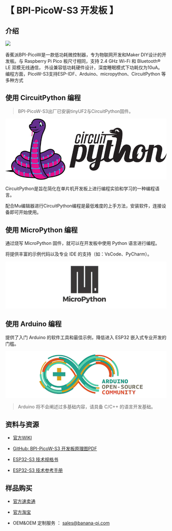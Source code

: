 # 【 BPI-PicoW-S3 开发板 】

## 介绍

![](assets/images/BPI-PicoW-S3_banner.jpg)

香蕉派BPI-PicoW是一款低功耗微控制器，专为物联网开发和Maker DIY设计的开发板。与 Raspberry Pi Pico 板尺寸相同，支持 2.4 GHz Wi-Fi 和 Bluetooth® LE 双模无线通信， 外设兼容低功耗硬件设计，深度睡眠模式下功耗仅为10uA。编程方面，PicoW-S3支持ESP-IDF、Arduino、micropython、CircuitPython 等多种方式

## 使用 CircuitPython 编程

> BPI-PicoW-S3出厂已安装tinyUF2与CircuitPython固件。

![](assets/images/CircuitPython_Repo_header_logo.jpg)

CircuitPython是旨在简化在单片机开发板上进行编程实验和学习的一种编程语言。

配合Mu编辑器进行CircuitPython编程是最低难度的上手方法，安装软件，连接设备即可开始使用。

## 使用 MicroPython 编程

通过烧写 MicroPython 固件，就可以在开发板中使用 Python 语言进行编程。

将提供丰富的示例代码以及专业 IDE 的支持（如：VsCode、PyCharm）。

![](assets/images/Mircopython.png)

## 使用 Arduino 编程

提供了入门 Arduino 的软件工具和最佳示例，降低进入 ESP32 嵌入式专业开发的门槛。

![](assets/images/Arduino_logo_1200x350.png)

>Arduino 将不会阐述过多基础内容，请具备 C/C++ 的语言开发基础。

## 资料与资源

- [官方WIKI](https://wiki.banana-pi.org/BPI-PicoW-S3_%E5%BC%80%E5%8F%91%E6%9D%BF) 

- [GitHub: BPI-PicoW-S3 开发板原理图PDF](https://github.com/BPI-STEAM/BPI-PicoW-Doc/blob/main/sch/BPI-PicoW-V0.4.pdf) 

- [ESP32-S3 技术规格书](https://www.espressif.com/sites/default/files/documentation/esp32-s3_datasheet_cn.pdf)

- [ESP32-S3 技术参考手册](https://www.espressif.com/sites/default/files/documentation/esp32-s3_technical_reference_manual_cn.pdf)

## 样品购买

- [官方速卖通](https://www.aliexpress.com/item/1005004775634442.html?spm=5261.ProductManageOnline.0.0.15744edfAyCaNk)

- [官方淘宝](https://item.taobao.com/item.htm?spm=a2126o.success.0.0.25b04831CHV1Nc&id=684134360199)

- OEM&OEM 定制服务 ： sales@banana-pi.com